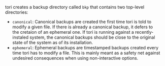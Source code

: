 tori creates a backup directory called `bkp` that contains two top-level directories:

- `canonical`: Canonical backups are created the first time tori is told to modify a given file. If there is already a canonical backup, it defers to the cretaion of an ephemeral one. If tori is running against a recently-instaled system, the canonical backups should be close to the original state of the system as of its installation.
- `ephemeral`: Ephemeral backups are timestamped backups created every time tori has to modify a file. This is mainly meant as a safety net against undesired consequences when using non-interactive options.
